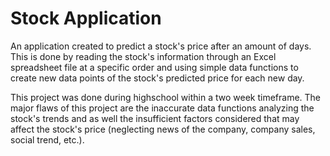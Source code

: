 # Stock Application

An application created to predict a stock's price after an amount of days. This is done by reading the stock's information through an Excel spreadsheet file at a specific order and using simple data functions to create new data points of the stock's predicted price for each new day.

This project was done during highschool within a two week timeframe. The major flaws of this project are the inaccurate data functions analyzing the stock's trends and as well the insufficient factors considered that may affect the stock's price (neglecting news of the company, company sales, social trend, etc.).
